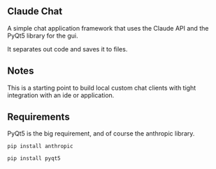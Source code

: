 ## Claude Chat

A simple chat application framework that uses the Claude API and the PyQt5 library for the gui.

It separates out code and saves it to files.

## Notes

This is a starting point to build local custom chat clients with tight integration with an ide or application.

## Requirements

PyQt5 is the big requirement, and of course the anthropic library.

```pip install anthropic```

```pip install pyqt5```
